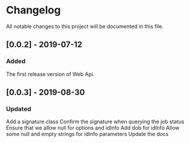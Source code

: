 # Changelog
All notable changes to this project will be documented in this file.

## [0.0.2] - 2019-07-12
### Added
The first release version of Web Api.

## [0.0.3] - 2019-08-30
### Updated
Add a signature class
Confirm the signature when querying the job status
Ensure that we allow null for options and idInfo
Add dob for idInfo
Allow some null and empty strings for idInfo parameters
Update the docs
